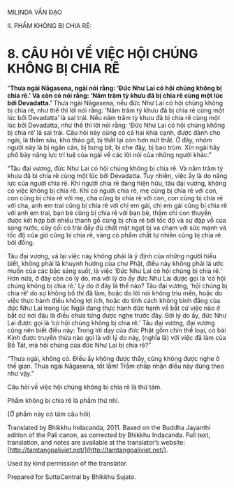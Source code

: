  

MILINDA VẤN ĐẠO

II. PHẨM KHÔNG BỊ CHIA RẼ:

# 8\. CÂU HỎI VỀ VIỆC HỘI CHÚNG KHÔNG BỊ CHIA RẼ

“**Thưa ngài Nāgasena, ngài nói rằng: ‘Đức Như Lai có hội chúng không bị chia rẽ.’ Và còn có nói rằng: ‘Năm trăm tỳ khưu đã bị chia rẽ cùng một lúc bởi Devadatta.’** Thưa ngài Nāgasena, nếu đức Như Lai có hội chúng không bị chia rẽ, như thế thì lời nói rằng: ‘Năm trăm tỳ khưu đã bị chia rẽ cùng một lúc bởi Devadatta’ là sai trái. Nếu năm trăm tỳ khưu đã bị chia rẽ cùng một lúc bởi Devadatta, như thế thì lời nói rằng: ‘Đức Như Lai có hội chúng không bị chia rẽ’ là sai trái. Câu hỏi này cũng có cả hai khía cạnh, được dành cho ngài, là thâm sâu, khó tháo gỡ, bị thắt lại còn hơn nút thắt. Ở đây, nhóm người này là bị ngăn cản, bị bưng bít, bị che đậy, bị bao trùm. Xin ngài hãy phô bày năng lực trí tuệ của ngài về các lời nói của những người khác.”

“Tâu đại vương, đức Như Lai có hội chúng không bị chia rẽ. Và năm trăm tỳ khưu đã bị chia rẽ cùng một lúc bởi Devadatta. Tuy nhiên, việc ấy là do năng lực của người chia rẽ. Khi người chia rẽ đang hiện hữu, tâu đại vương, không có việc không bị chia rẽ. Khi có người chia rẽ, mẹ cũng bị chia rẽ với con, con cũng bị chia rẽ với mẹ, cha cũng bị chia rẽ với con, con cũng bị chia rẽ với cha, anh em trai cũng bị chia rẽ với chị em gái, chị em gái cũng bị chia rẽ với anh em trai, bạn bè cũng bị chia rẽ với bạn bè, thậm chí con thuyền được kết hợp bởi nhiều thanh gỗ cũng bị chia rẽ bởi tốc độ và sự đập vỗ của sóng nước, cây cối có trái đầy đủ chất mật ngọt bị va chạm với sức mạnh và tốc độ của gió cũng bị chia rẽ, vàng có phẩm chất tự nhiên cũng bị chia rẽ bởi đồng.

Tâu đại vương, vả lại việc này không phải là ý định của những người hiểu biết, không phải là khuynh hướng của chư Phật, điều này không phải là ước muốn của các bậc sáng suốt, là việc ‘Đức Như Lai có hội chúng bị chia rẽ.’ Hơn nữa, ở đây còn có lý do, mà với lý do ấy đức Như Lai được gọi là ‘có hội chúng không bị chia rẽ.’ Lý do ở đây là thế nào? Tâu đại vương, ‘hội chúng bị chia rẽ’ do sự không bố thí đã làm, hoặc do lời nói không trìu mến, hoặc do việc thực hành điều không lợi ích, hoặc do tính cách không bình đẳng của đức Như Lai trong lúc Ngài đang thực hành đức hạnh về bất cứ việc nào ở bất cứ nơi đâu là điều chưa từng được nghe trước đây. Bởi lý do ấy, đức Như Lai được gọi là ‘có hội chúng không bị chia rẽ.’ Tâu đại vương, đại vương cũng nên biết điều này: Trong lời dạy của đức Phật gồm chín thể loại, có bài Kinh được truyền thừa nào gọi là với lý do này, (nghĩa là) với việc đã làm của Bồ Tát, mà hội chúng của đức Như Lai bị chia rẽ?”

“Thưa ngài, không có. Điều ấy không được thấy, cũng không được nghe ở thế gian. Thưa ngài Nāgasena, tốt lắm! Trẫm chấp nhận điều này đúng theo như vậy.”

Câu hỏi về việc hội chúng không bị chia rẽ là thứ tám.

Phẩm không bị chia rẽ là phẩm thứ nhì.

(Ở phẩm này có tám câu hỏi)

Translated by Bhikkhu Indacanda, 2011. Based on the Buddha Jayanthi edition of the Pali canon, as corrected by Bhikkhu Indacanda. Full text, translation, and notes are available at the translator’s website: [http://tamtangpaliviet.net/](http://tamtangpaliviet.net/).

Used by kind permission of the translator.

Prepared for SuttaCentral by Bhikkhu Sujato.